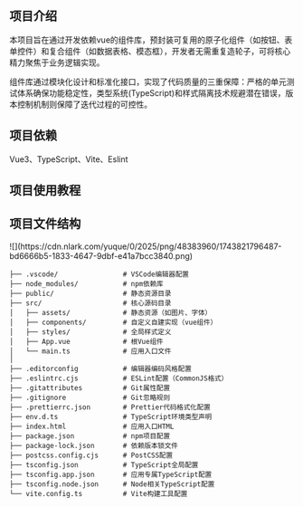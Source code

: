 <h2 id="QhA1O">项目介绍</h2>
本项目旨在通过开发依赖vue的组件库，预封装可复用的原子化组件（如按钮、表单控件）和复合组件（如数据表格、模态框），开发者无需重复造轮子，可将核心精力聚焦于业务逻辑实现。

组件库通过模块化设计和标准化接口，实现了代码质量的三重保障：严格的单元测试体系确保功能稳定性，类型系统(TypeScript)和样式隔离技术规避潜在错误，版本控制机制则保障了迭代过程的可控性。

<h2 id="QHVYL">项目依赖</h2>
Vue3、TypeScript、Vite、Eslint

<h2 id="CroOi">项目使用教程</h2>
<h2 id="syRAa">项目文件结构</h2>
![](https://cdn.nlark.com/yuque/0/2025/png/48383960/1743821796487-bd6666b5-1833-4647-9dbf-e41a7bcc3840.png)

```plain
├── .vscode/                # VSCode编辑器配置
├── node_modules/           # npm依赖库
├── public/                 # 静态资源目录
├── src/                    # 核心源码目录
│   ├── assets/             # 静态资源（如图片、字体）
│   ├── components/         # 自定义自建实现（vue组件）
│   ├── styles/             # 全局样式定义
│   ├── App.vue             # 根Vue组件
│   └── main.ts             # 应用入口文件
│
├── .editorconfig           # 编辑器编码风格配置
├── .eslintrc.cjs           # ESLint配置（CommonJS格式）
├── .gitattributes          # Git属性配置
├── .gitignore              # Git忽略规则
├── .prettierrc.json        # Prettier代码格式化配置
├── env.d.ts                # TypeScript环境类型声明
├── index.html              # 应用入口HTML
├── package.json            # npm项目配置
├── package-lock.json       # 依赖版本锁文件
├── postcss.config.cjs      # PostCSS配置
├── tsconfig.json           # TypeScript全局配置
├── tsconfig.app.json       # 应用专属TypeScript配置
├── tsconfig.node.json      # Node相关TypeScript配置
└── vite.config.ts          # Vite构建工具配置
```

